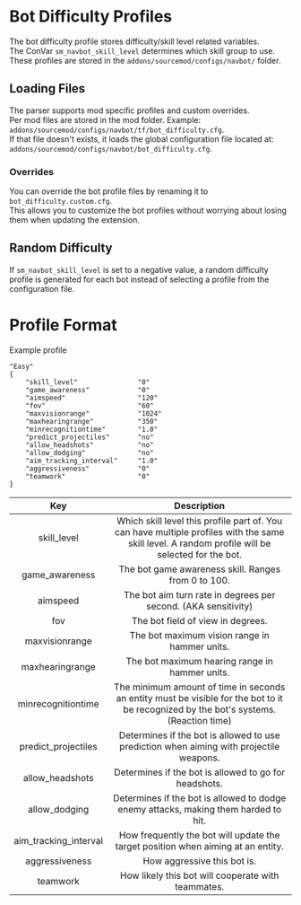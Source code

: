 # Bot Difficulty Profiles

The bot difficulty profile stores difficulty/skill level related variables.    
The ConVar `sm_navbot_skill_level` determines which skill group to use.
These profiles are stored in the `addons/sourcemod/configs/navbot/` folder.    

## Loading Files

The parser supports mod specific profiles and custom overrides.    
Per mod files are stored in the mod folder. Example: `addons/sourcemod/configs/navbot/tf/bot_difficulty.cfg`.    
If that file doesn't exists, it loads the global configuration file located at: `addons/sourcemod/configs/navbot/bot_difficulty.cfg`.

### Overrides

You can override the bot profile files by renaming it to `bot_difficulty.custom.cfg`.    
This allows you to customize the bot profiles without worrying about losing them when updating the extension.    

## Random Difficulty

If `sm_navbot_skill_level` is set to a negative value, a random difficulty profile is generated for each bot instead of selecting a profile from the configuration file.

# Profile Format

Example profile

```
"Easy"
{
    "skill_level"				"0"
    "game_awareness"			"0"
    "aimspeed"					"120"
    "fov"						"60"
    "maxvisionrange"			"1024"
    "maxhearingrange"			"350"
    "minrecognitiontime"		"1.0"
    "predict_projectiles"		"no"
    "allow_headshots"			"no"
    "allow_dodging"				"no"
    "aim_tracking_interval"		"1.0"
    "aggressiveness"			"0"
    "teamwork"					"0"
}
```

| Key | Description |
|:---:|:---:|
| skill_level | Which skill level this profile part of. You can have multiple profiles with the same skill level. A random profile will be selected for the bot. |
| game_awareness | The bot game awareness skill. Ranges from 0 to 100. |
| aimspeed | The bot aim turn rate in degrees per second. (AKA sensitivity) |
| fov | The bot field of view in degrees. |
| maxvisionrange | The bot maximum vision range in hammer units. |
| maxhearingrange | The bot maximum hearing range in hammer units. |
| minrecognitiontime | The minimum amount of time in seconds an entity must be visible for the bot to it be recognized by the bot's systems. (Reaction time) |
| predict_projectiles | Determines if the bot is allowed to use prediction when aiming with projectile weapons. |
| allow_headshots | Determines if the bot is allowed to go for headshots. |
| allow_dodging | Determines if the bot is allowed to dodge enemy attacks, making them harded to hit. |
| aim_tracking_interval | How frequently the bot will update the target position when aiming at an entity. |
| aggressiveness | How aggressive this bot is. |
| teamwork | How likely this bot will cooperate with teammates. |

